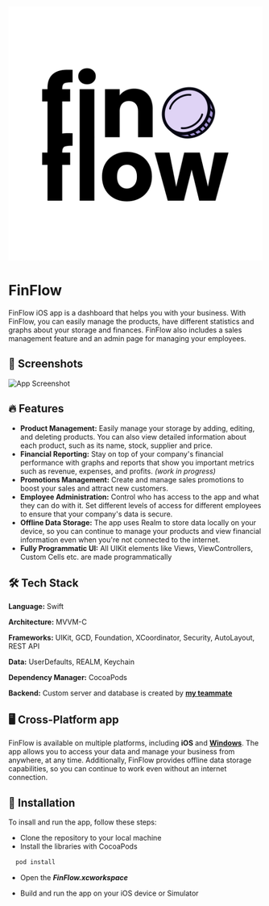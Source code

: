
![Logo](/FinFlow/Resources/Assets.xcassets/AppIcon.appiconset/FinFlowMobile.png)


# FinFlow

FinFlow iOS app is a dashboard that helps you with your business. With FinFlow, you can easily manage the products, have different statistics and graphs about your storage and finances. FinFlow also includes a sales management feature and an admin page for managing your employees.


## 📸 Screenshots

![App Screenshot](https://lh3.googleusercontent.com/wvBNnsRrLP09-RJrLLiKlskjWpjUYfMzjPCMxda5MP1N3DOG3AMpiqgR0avrchrgUaLbbtiHRBuIqXCoFCFZr4L5P4JztRFO-1CIW3UUnm55uC7rZa3QC6Q7dQlji7NOd3KMtoGij8INlFRVO1oMmUkNBSDy2_YrTTjuCGgJeYWazM_Q5CivPGS7pRGPN5AWhpkkfnRrPshGW3LhMfBAY4WWfBPywsS1rvVpP-P061mR-hk0NWtLmbMvoh_OVm2I26fvlhhLicNS_NKyfw3dJeg9DmxPGni_bhqytAxOodA69zpbNx11xQ-VjishbFcThjtzyf3_t7OFNqEIxJOZCdESOgoKAs4-iZmenq71ZoWpXThx-P10dn1RvjaO6oFABMQOiI0xIrQJjT1uZnAxU628eQpjLg8wtWHu7OxFlCn6JmnhdExQ3rnxZeUzJ2lprpShWTJaE6TUsTZtHVCZvKINk2NnxsyiGAx0jV2ASW6u9sKwfLDCIQmJj3Bhpbo6gd9gEBSh__TcEisprz3j6RUDnlME3YjsFf7Qny2od4wDQLvSZfwiT6vN9Hhnr7iDVQTb9KanmRiL60k1z-8M-P4B18W3vEq_84tgVy2MsLgAyaThnNk5e3OZ4K04gJbJj7zjKoEsSoXBuivL2I-j9PziSGWu4p0u2-nw3JJ3RbF_VSwqSFdqqRlr4Cb4nbZjovw-FxIiUM01L7esH586n7zJW1Y0DAhHU074swsbrXUK4Nk0e4RwLHt0s_t5bTaK0vlKc2LYcMMrR0iBKP8tDy4Bk4o1nno3v2JbIH7hBmA_Ee0XbcF5BI1FzXWn2XVSRXpkX9Y2bIy9PMXsAbEH1QA0ToDEpIM9r6wnWvpW6cBnr_UpCPyMjxKxZFntnEihqFRq6z22rnrsUuUkJd_rNp6TQ-AKq5WiV9Cz4LoxcwiTedaoiFfcKc3a7drsZ0BI9eeYQItOZcawXDGgIsa63TU=w296-h640-s-no?authuser=0)


## 🔥 Features

- **Product Management:** Easily manage your storage by adding, editing, and deleting products. You can also view detailed information about each product, such as its name, stock, supplier and price.
- **Financial Reporting:** Stay on top of your company's financial performance with graphs and reports that show you important metrics such as revenue, expenses, and profits. *(work in progress)*
- **Promotions Management:** Create and manage sales promotions to boost your sales and attract new customers.
- **Employee Administration:** Control who has access to the app and what they can do with it. Set different levels of access for different employees to ensure that your company's data is secure.
- **Offline Data Storage:** The app uses Realm to store data locally on your device, so you can continue to manage your products and view financial information even when you're not connected to the internet.
- **Fully Programmatic UI:** All UIKit elements like Views, ViewControllers, Custom Cells etc. are made programmatically 

## 🛠️ Tech Stack

**Language:** Swift

**Architecture:** MVVM-C

**Frameworks:** UIKit, GCD, Foundation, XCoordinator, Security, AutoLayout, REST API

**Data:** UserDefaults, REALM, Keychain

**Dependency Manager:** CocoaPods

**Backend:** Custom server and database is created by **[my teammate]("https://github.com/CatVshyx")**
## 🖥️ Cross-Platform app

FinFlow is available on multiple platforms, including **iOS** and **[Windows](https://github.com/CatVshyx)**. The app allows you to access your data and manage your business from anywhere, at any time. Additionally, FinFlow provides offline data storage capabilities, so you can continue to work even without an internet connection.


## 📌 Installation

To insall and run the app, follow these steps:

- Clone the repository to your local machine
- Install the libraries with CocoaPods

```bash
  pod install
```
- Open the ***FinFlow.xcworkspace***

- Build and run the app on your iOS device or Simulator
    
